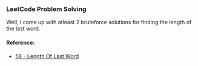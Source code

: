 ### LeetCode Problem Solving
Well, I came up with atleast 2 bruteforce solutions for finding the length of the last word.  

#### Reference:
- [58 - Length Of Last Word](https://github.com/wannabemrrobot/becoming-leet/tree/main/leetcode/strings/58-length-of-last-word)